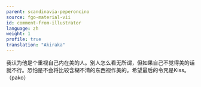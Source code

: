 ```yaml
---
parent: scandinavia-peperoncino
source: fgo-material-vii
id: comment-from-illustrator
language: zh
weight: 1
profile: true
translation: "Akiraka"
---
```


我认为他是个重视自己内在美的人。别人怎么看无所谓，但如果自己不觉得美的话就不行。恐怕是不会将比较含糊不清的东西视作美的。希望最后的令咒是Kiss。（pako）

